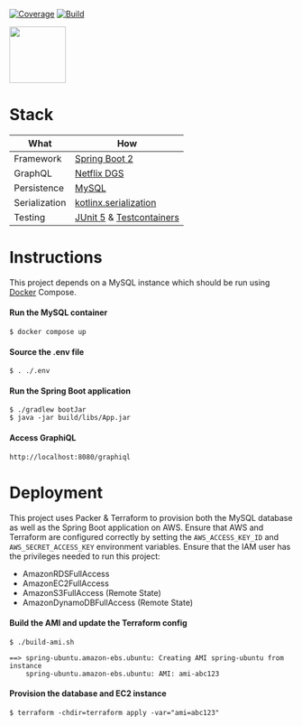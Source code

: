 [![Coverage](https://codecov.io/gh/itsandreramon/spring-starter-rds/branch/master/graph/badge.svg)](https://codecov.io/gh/itsandreramon/spring-starter)
[![Build](https://github.com/itsandreramon/spring-starter-rds/workflows/Build/badge.svg?branch=master)](https://github.com/itsandreramon/spring-starter/actions)

<img width="auto" height="100px" src="https://i.imgur.com/wGJQmTN.png">

# Stack

| What          | How                                                                                                                        |
|---------------|----------------------------------------------------------------------------------------------------------------------------|
| Framework     | [Spring Boot 2](https://spring.io/)                                                                                        |
| GraphQL       | [Netflix DGS](https://github.com/Netflix/dgs-framework)                                                                    |
| Persistence   | [MySQL](https://www.mysql.com/)                                                                                            |
| Serialization | [kotlinx.serialization](https://github.com/Kotlin/kotlinx.serialization)                                                   |
| Testing       | [JUnit 5](https://github.com/junit-team/junit5) & [Testcontainers](https://github.com/testcontainers/testcontainers-java/) |

# Instructions

This project depends on a MySQL instance which should be run
using [Docker](https://www.docker.com/products/docker-desktop) Compose.

#### Run the MySQL container

```
$ docker compose up
```

#### Source the .env file

```
$ . ./.env
```

#### Run the Spring Boot application

```
$ ./gradlew bootJar
$ java -jar build/libs/App.jar
```

#### Access GraphiQL

```
http://localhost:8080/graphiql
```

# Deployment
This project uses Packer & Terraform to provision both the MySQL database as well as the Spring Boot application on AWS. Ensure that AWS and Terraform are configured correctly by setting the `AWS_ACCESS_KEY_ID` and `AWS_SECRET_ACCESS_KEY` environment variables. Ensure that the IAM user has the privileges needed to run this project:

  - AmazonRDSFullAccess
  - AmazonEC2FullAccess
  - AmazonS3FullAccess (Remote State)
  - AmazonDynamoDBFullAccess (Remote State)

#### Build the AMI and update the Terraform config

```
$ ./build-ami.sh

==> spring-ubuntu.amazon-ebs.ubuntu: Creating AMI spring-ubuntu from instance
    spring-ubuntu.amazon-ebs.ubuntu: AMI: ami-abc123
```

#### Provision the database and EC2 instance

```
$ terraform -chdir=terraform apply -var="ami=abc123"
```
